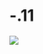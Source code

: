 # -.11
<html>
  <img src="file:///C:/Users/Viktor/Downloads/%D0%9A%D1%80%D1%83%D0%B3%D0%BE%D1%81%D0%B2%D0%B5%D1%82%D0%BD%D0%BE%D0%B5%20%D0%BF%D1%83%D1%82%D0%B5%D1%88%D0%B5%D1%81%D1%82%D0%B2%D0%B8%D0%B5%20%D0%901.png">
</html>
